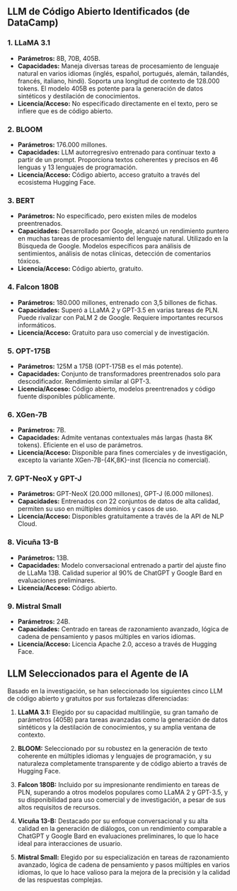 ## LLM de Código Abierto Identificados (de DataCamp)

### 1. LLaMA 3.1
- **Parámetros:** 8B, 70B, 405B.
- **Capacidades:** Maneja diversas tareas de procesamiento de lenguaje natural en varios idiomas (inglés, español, portugués, alemán, tailandés, francés, italiano, hindi). Soporta una longitud de contexto de 128.000 tokens. El modelo 405B es potente para la generación de datos sintéticos y destilación de conocimientos.
- **Licencia/Acceso:** No especificado directamente en el texto, pero se infiere que es de código abierto.

### 2. BLOOM
- **Parámetros:** 176.000 millones.
- **Capacidades:** LLM autorregresivo entrenado para continuar texto a partir de un prompt. Proporciona textos coherentes y precisos en 46 lenguas y 13 lenguajes de programación.
- **Licencia/Acceso:** Código abierto, acceso gratuito a través del ecosistema Hugging Face.

### 3. BERT
- **Parámetros:** No especificado, pero existen miles de modelos preentrenados.
- **Capacidades:** Desarrollado por Google, alcanzó un rendimiento puntero en muchas tareas de procesamiento del lenguaje natural. Utilizado en la Búsqueda de Google. Modelos específicos para análisis de sentimientos, análisis de notas clínicas, detección de comentarios tóxicos.
- **Licencia/Acceso:** Código abierto, gratuito.

### 4. Falcon 180B
- **Parámetros:** 180.000 millones, entrenado con 3,5 billones de fichas.
- **Capacidades:** Superó a LLaMA 2 y GPT-3.5 en varias tareas de PLN. Puede rivalizar con PaLM 2 de Google. Requiere importantes recursos informáticos.
- **Licencia/Acceso:** Gratuito para uso comercial y de investigación.

### 5. OPT-175B
- **Parámetros:** 125M a 175B (OPT-175B es el más potente).
- **Capacidades:** Conjunto de transformadores preentrenados solo para descodificador. Rendimiento similar al GPT-3.
- **Licencia/Acceso:** Código abierto, modelos preentrenados y código fuente disponibles públicamente.

### 6. XGen-7B
- **Parámetros:** 7B.
- **Capacidades:** Admite ventanas contextuales más largas (hasta 8K tokens). Eficiente en el uso de parámetros.
- **Licencia/Acceso:** Disponible para fines comerciales y de investigación, excepto la variante XGen-7B-{4K,8K}-inst (licencia no comercial).

### 7. GPT-NeoX y GPT-J
- **Parámetros:** GPT-NeoX (20.000 millones), GPT-J (6.000 millones).
- **Capacidades:** Entrenados con 22 conjuntos de datos de alta calidad, permiten su uso en múltiples dominios y casos de uso.
- **Licencia/Acceso:** Disponibles gratuitamente a través de la API de NLP Cloud.

### 8. Vicuña 13-B
- **Parámetros:** 13B.
- **Capacidades:** Modelo conversacional entrenado a partir del ajuste fino de LLaMa 13B. Calidad superior al 90% de ChatGPT y Google Bard en evaluaciones preliminares.
- **Licencia/Acceso:** Código abierto.

### 9. Mistral Small
- **Parámetros:** 24B.
- **Capacidades:** Centrado en tareas de razonamiento avanzado, lógica de cadena de pensamiento y pasos múltiples en varios idiomas.
- **Licencia/Acceso:** Licencia Apache 2.0, acceso a través de Hugging Face.



## LLM Seleccionados para el Agente de IA

Basado en la investigación, se han seleccionado los siguientes cinco LLM de código abierto y gratuitos por sus fortalezas diferenciadas:

1.  **LLaMA 3.1:** Elegido por su capacidad multilingüe, su gran tamaño de parámetros (405B) para tareas avanzadas como la generación de datos sintéticos y la destilación de conocimientos, y su amplia ventana de contexto.

2.  **BLOOM:** Seleccionado por su robustez en la generación de texto coherente en múltiples idiomas y lenguajes de programación, y su naturaleza completamente transparente y de código abierto a través de Hugging Face.

3.  **Falcon 180B:** Incluido por su impresionante rendimiento en tareas de PLN, superando a otros modelos populares como LLaMA 2 y GPT-3.5, y su disponibilidad para uso comercial y de investigación, a pesar de sus altos requisitos de recursos.

4.  **Vicuña 13-B:** Destacado por su enfoque conversacional y su alta calidad en la generación de diálogos, con un rendimiento comparable a ChatGPT y Google Bard en evaluaciones preliminares, lo que lo hace ideal para interacciones de usuario.

5.  **Mistral Small:** Elegido por su especialización en tareas de razonamiento avanzado, lógica de cadena de pensamiento y pasos múltiples en varios idiomas, lo que lo hace valioso para la mejora de la precisión y la calidad de las respuestas complejas.

